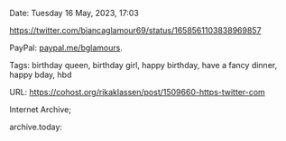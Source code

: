 Date: Tuesday 16 May, 2023, 17:03

https://twitter.com/biancaglamour69/status/1658561103838969857

PayPal: [paypal.me/bglamours​](https://paypal.me/bglamours).

Tags: birthday queen, birthday girl, happy birthday, have a fancy dinner, happy bday, hbd

URL: https://cohost.org/rikaklassen/post/1509660-https-twitter-com

Internet Archive;

archive.today:
